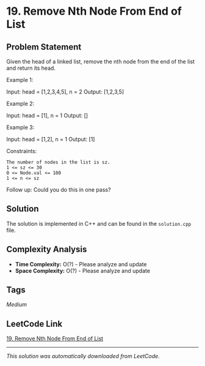 # 19. Remove Nth Node From End of List

## Problem Statement

Given the head of a linked list, remove the nth node from the end of the list and return its head.

Example 1:

Input: head = [1,2,3,4,5], n = 2
Output: [1,2,3,5]

Example 2:

Input: head = [1], n = 1
Output: []

Example 3:

Input: head = [1,2], n = 1
Output: [1]

Constraints:

	The number of nodes in the list is sz.
	1 <= sz <= 30
	0 <= Node.val <= 100
	1 <= n <= sz

Follow up: Could you do this in one pass?

## Solution

The solution is implemented in C++ and can be found in the `solution.cpp` file.

## Complexity Analysis

- **Time Complexity:** O(?) - Please analyze and update
- **Space Complexity:** O(?) - Please analyze and update

## Tags

*Medium*

## LeetCode Link

[19. Remove Nth Node From End of List](https://leetcode.com/problems/remove-nth-node-from-end-of-list/)

---

*This solution was automatically downloaded from LeetCode.*
